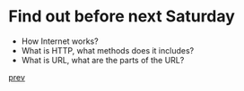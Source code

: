 <h1>
Find out before next Saturday
</h1>

<ul>
    <li>
        How Internet works?
    </li>
    <li>
        What is HTTP, what methods does it includes?
    </li>
    <li>
        What is URL, what are the parts of the URL?
    </li>
</ul>

<a href="09.md">prev</a>
